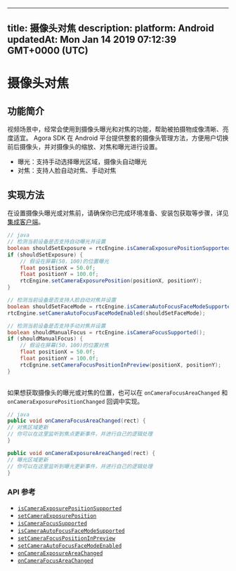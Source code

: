 
---
title: 摄像头对焦
description: 
platform: Android
updatedAt: Mon Jan 14 2019 07:12:39 GMT+0000 (UTC)
---
# 摄像头对焦
## 功能简介

视频场景中，经常会使用到摄像头曝光和对焦的功能，帮助被拍摄物成像清晰、亮度适宜。
Agora SDK 在 Android 平台提供整套的摄像头管理方法，方便用户切换前后摄像头，并对摄像头的缩放、对焦和曝光进行设置。

* 曝光：支持手动选择曝光区域，摄像头自动曝光
* 对焦：支持人脸自动对焦、手动对焦

## 实现方法

在设置摄像头曝光或对焦前，请确保你已完成环境准备、安装包获取等步骤，详见[集成客户端](../../cn/Interactive%20Broadcast/android_video.md)。


```java
// java
// 检测当前设备是否支持自动曝光并设置
boolean shouldSetExposure = rtcEngine.isCameraExposurePositionSupported();
if (shouldSetExposure) {
    // 假设在屏幕(50，100)的位置曝光
    float positionX = 50.0f;
    float positionY = 100.0f;
    rtcEngine.setCameraExposurePosition(positionX, positionY);
}

// 检测当前设备是否支持人脸自动对焦并设置
boolean shouldSetFaceMode = rtcEngine.isCameraAutoFocusFaceModeSupported();
rtcEngine.setCameraAutoFocusFaceModeEnabled(shouldSetFaceMode);

// 检测当前设备是否支持手动对焦并设置
boolean shouldManualFocus = rtcEngine.isCameraFocusSupported();
if (shouldManualFocus) {
    // 假设在屏幕(50，100)的位置对焦
    float positionX = 50.0f;
    float positionY = 100.0f;
    rtcEgnine.setCameraFocusPositionInPreview(positionX, positionY);
}
	
```

如果想获取摄像头的曝光或对焦的位置，也可以在 `onCameraFocusAreaChanged` 和 `onCameraExposurePositionChanged` 回调中实现。
```java
// java
public void onCameraFocusAreaChanged(rect) {
// 对焦区域更新
// 你可以在这里监听到焦点更新事件，并进行自己的逻辑处理
}

public void onCameraExposureAreaChanged(rect) {
// 曝光区域更新
// 你可以在这里监听到曝光更新事件，并进行自己的逻辑处理
}
```


### API 参考

- [`isCameraExposurePositionSupported`](../../cn/Interactive%20Broadcast/camera_focus_android.md)
- [`setCameraExposurePosition`](../../cn/Interactive%20Broadcast/camera_focus_android.md)
- [`isCameraFocusSupported`](https://docs.agora.io/cn/Interactive%20Broadcast/API%20Reference/java/classio_1_1agora_1_1rtc_1_1_rtc_engine.html#a0e20f04ccecfc41aa23bf63116c9a8cd)
- [`isCameraAutoFocusFaceModeSupported`](https://docs.agora.io/cn/Interactive%20Broadcast/API%20Reference/java/classio_1_1agora_1_1rtc_1_1_rtc_engine.html#a09f61f738cf7d8a1902761e03a7fa600)
- [`setCameraFocusPositionInPreview`](https://docs.agora.io/cn/Interactive%20Broadcast/API%20Reference/java/classio_1_1agora_1_1rtc_1_1_rtc_engine.html#aba273e4337a760d883b6c7c1344183c0)
- [`setCameraAutoFocusFaceModeEnabled`](https://docs.agora.io/cn/Interactive%20Broadcast/API%20Reference/java/classio_1_1agora_1_1rtc_1_1_rtc_engine.html#a7e67afe7ad0045448fe0bd97203afcee)
- [`onCameraExposureAreaChanged`](../../cn/Interactive%20Broadcast/camera_focus_android.md)
- [`onCameraFocusAreaChanged`](../../cn/Interactive%20Broadcast/camera_focus_android.md)

